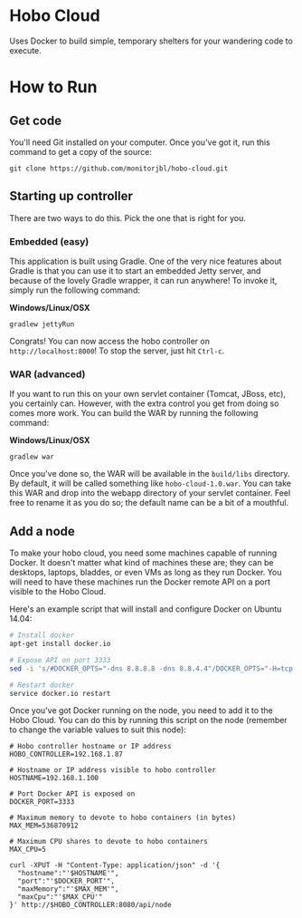 # Hobo Cloud

Uses Docker to build simple, temporary shelters for your wandering code to execute.

# How to Run

## Get code

You'll need Git installed on your computer. Once you've got it, run this command to get a copy of the source:

`git clone https://github.com/monitorjbl/hobo-cloud.git`

## Starting up controller

There are two ways to do this. Pick the one that is right for you.

### Embedded (easy)

This application is built using Gradle. One of the very nice features about Gradle is that you can use it to start an embedded Jetty server, and because of the lovely Gradle wrapper, it can run anywhere! To invoke it, simply run the following command:

**Windows/Linux/OSX**

`gradlew jettyRun`

Congrats! You can now access the hobo controller on `http://localhost:8000`! To stop the server, just hit `Ctrl-c`. 

### WAR (advanced)

If you want to run this on your own servlet container (Tomcat, JBoss, etc), you certainly can. However, with the extra control you get from doing so comes more work. You can build the WAR by running the following command:

**Windows/Linux/OSX**

`gradlew war`

Once you've done so, the WAR will be available in the `build/libs` directory. By default, it will be called something like `hobo-cloud-1.0.war`. You can take this WAR and drop into the webapp directory of your servlet container. Feel free to rename it as you do so; the default name can be a bit of a mouthful.

## Add a node

To make your hobo cloud, you need some machines capable of running Docker. It doesn't matter what kind of machines these are; they can be desktops, laptops, bladdes, or even VMs as long as they run Docker. You will need to have these machines run the Docker remote API on a port visible to the Hobo Cloud.

Here's an example script that will install and configure Docker on Ubuntu 14.04:

```bash
# Install docker
apt-get install docker.io

# Expose API on port 3333
sed -i 's/#DOCKER_OPTS="-dns 8.8.8.8 -dns 8.8.4.4"/DOCKER_OPTS="-H=tcp:\/\/0.0.0.0:3333 -H=unix:\/\/\/var\/run\/docker.sock"/' /etc/default/docker.io

# Restart docker
service docker.io restart
```

Once you've got Docker running on the node, you need to add it to the Hobo Cloud. You can do this by running this script on the node (remember to change the variable values to suit this node):

```
# Hobo controller hostname or IP address
HOBO_CONTROLLER=192.168.1.87

# Hostname or IP address visible to hobo controller
HOSTNAME=192.168.1.100

# Port Docker API is exposed on
DOCKER_PORT=3333

# Maximum memory to devote to hobo containers (in bytes)
MAX_MEM=536870912

# Maximum CPU shares to devote to hobo containers
MAX_CPU=5

curl -XPUT -H "Content-Type: application/json" -d '{
  "hostname":"'$HOSTNAME'",
  "port":"'$DOCKER_PORT'",
  "maxMemory":"'$MAX_MEM'",
  "maxCpu":"'$MAX_CPU'"
}' http://$HOBO_CONTROLLER:8080/api/node
```


